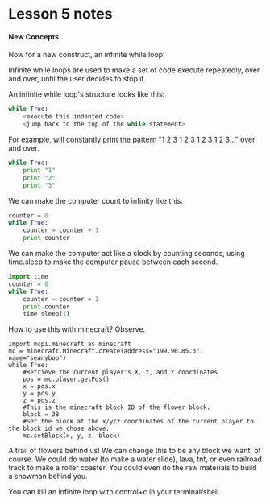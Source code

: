 # Lesson 5 notes

#### New Concepts

Now for a new construct, an infinite while loop!

Infinite while loops are used to make a set of code execute repeatedly, over and over, until the user decides to stop it.

An infinite while loop's structure looks like this:

```python
while True:
    <execute this indented code>
    <jump back to the top of the while statement>
```

For example, will constantly print the pattern "1 2 3 1 2 3 1 2 3 1 2 3..." over and over.

```python
while True:
    print "1"
    print "2"
    print "3"
```

We can make the computer count to infinity like this:

```python
counter = 0
while True:
    counter = counter + 1
    print counter
```

We can make the computer act like a clock by counting seconds, using time.sleep to make the computer pause between each second.
```python
import time
counter = 0
while True:
    counter = counter + 1
    print counter
    time.sleep(1)
```

How to use this with minecraft? Observe.

```
import mcpi.minecraft as minecraft
mc = minecraft.Minecraft.create(address="199.96.85.3", name="seanybob")
while True:
    #Retrieve the current player's X, Y, and Z coordinates
    pos = mc.player.getPos()
    x = pos.x
    y = pos.y
    z = pos.z
    #This is the minecraft block ID of the flower block.
    block = 38
    #Set the block at the x/y/z coordinates of the current player to the block id we chose above.
    mc.setBlock(x, y, z, block)
```
    
A trail of flowers behind us! We can change this to be any block we want, of course. We could do water (to make a water slide), lava, tnt, or even railroad track to make a roller coaster. You could even do the raw materials to build a snowman behind you.

You can kill an infinite loop with control+c in your terminal/shell.


